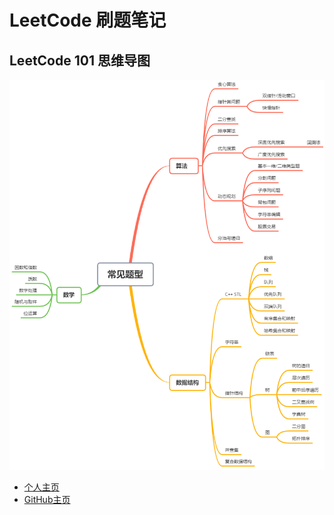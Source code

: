# LeetCode 刷题笔记



## LeetCode 101 思维导图

![overview](overview.png)



- [个人主页](https://unilinu.github.io/)
- [GitHub主页](https://github.com/unilinu)